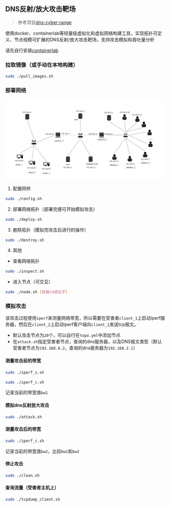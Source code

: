 
## DNS反射/放大攻击靶场

> 参考项目[dns-cyber-range](https://gitee.com/duguxt/dns-cyber-range)

使用docker、containerlab等轻量级虚拟化和虚拟网络构建工具，实现拓扑可定义、节点规模可扩展的DNS反射/放大攻击靶场，支持攻击模拟和吞吐量分析

请先自行安装[containerlab](https://containerlab.dev/install/)


### 拉取镜像（或手动在本地构建）

```bash
sudo ./pull_images.sh
```

### 部署网络

![topo](./images/topo.png)

1. 配置网桥

```bash
sudo ./config.sh
```

2. 部署网络拓扑（部署完便可开始模拟攻击）

```bash
sudo ./deploy.sh
```


3. 删除拓扑（模拟完攻击后进行的操作）

```bash
sudo ./destroy.sh
```

4. 其他

- 查看网络拓扑

```bash
sudo ./inspect.sh
```

- 进入节点（可交互）

```bash
sudo ./node.sh [容器id或名字]
```

### 模拟攻击

该攻击过程使用`iperf`来测量网络带宽，所以需要在受害者`client_1`上启动iperf服务器，然后在`client_2`上启动iperf客户端向`client_1`发送tcp报文。

- 默认攻击节点为`20`个，可以自行在`topo.yml`中添加节点
- 在`attack.sh`指定受害者节点，查询的dns服务器，以及DNS报文类型（默认受害者节点为`192.168.0.2`，查询的dns服务器为`192.168.2.1`）

#### 测量攻击前的带宽

```bash
sudo ./iperf_s.sh
```

```bash
sudo ./iperf_c.sh
```

记录当前的带宽值`bw1`

#### 模拟dns反射放大攻击

```bash
sudo ./attack.sh
```

#### 测量攻击后的带宽

```bash
sudo ./iperf_c.sh
```

记录当前的带宽值`bw2`，比较`bw1`和`bw2`

#### 停止攻击

```bash
sudo ./clean.sh
```

#### 查询流量（受害者主机上）

```bash
sudo ./tcpdump_client.sh
```
